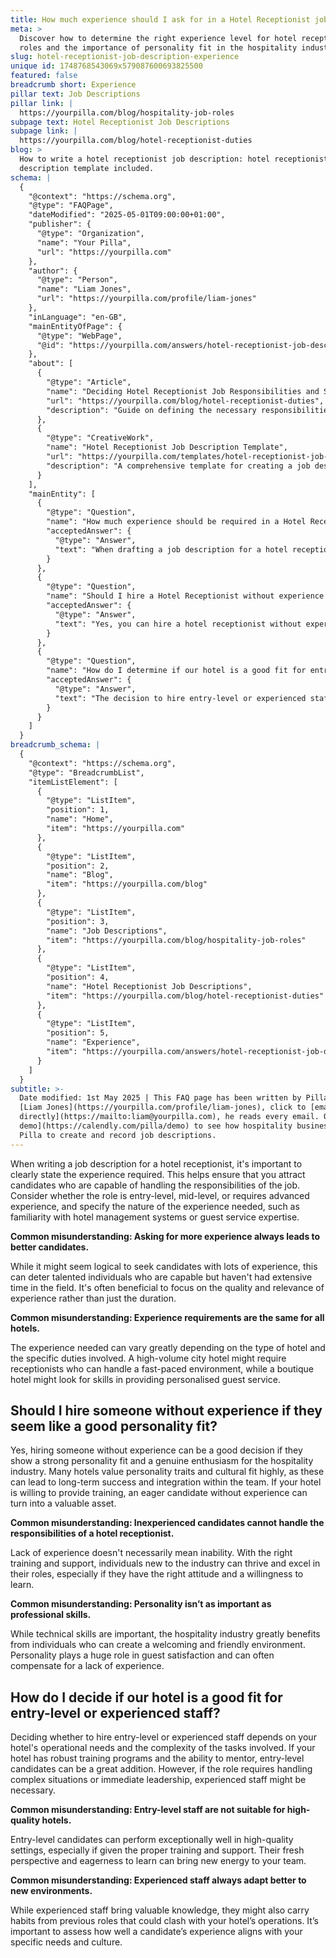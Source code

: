 ```yaml
---
title: How much experience should I ask for in a Hotel Receptionist job description?
meta: >
  Discover how to determine the right experience level for hotel receptionist
  roles and the importance of personality fit in the hospitality industry.
slug: hotel-receptionist-job-description-experience
unique id: 1748768543069x579087600693825500
featured: false
breadcrumb short: Experience
pillar text: Job Descriptions
pillar link: |
  https://yourpilla.com/blog/hospitality-job-roles
subpage text: Hotel Receptionist Job Descriptions
subpage link: |
  https://yourpilla.com/blog/hotel-receptionist-duties
blog: >
  How to write a hotel receptionist job description: hotel receptionist job
  description template included.
schema: |
  {
    "@context": "https://schema.org",
    "@type": "FAQPage",
    "dateModified": "2025-05-01T09:00:00+01:00",
    "publisher": {
      "@type": "Organization",
      "name": "Your Pilla",
      "url": "https://yourpilla.com"
    },
    "author": {
      "@type": "Person",
      "name": "Liam Jones",
      "url": "https://yourpilla.com/profile/liam-jones"
    },
    "inLanguage": "en-GB",
    "mainEntityOfPage": {
      "@type": "WebPage",
      "@id": "https://yourpilla.com/answers/hotel-receptionist-job-description-experience"
    },
    "about": [
      {
        "@type": "Article",
        "name": "Deciding Hotel Receptionist Job Responsibilities and Skills",
        "url": "https://yourpilla.com/blog/hotel-receptionist-duties",
        "description": "Guide on defining the necessary responsibilities and skills for a hotel receptionist to ensure effective role fulfilment."
      },
      {
        "@type": "CreativeWork",
        "name": "Hotel Receptionist Job Description Template",
        "url": "https://yourpilla.com/templates/hotel-receptionist-job-description",
        "description": "A comprehensive template for creating a job description for a hotel receptionist position, focusing on essential qualifications and responsibilities."
      }
    ],
    "mainEntity": [
      {
        "@type": "Question",
        "name": "How much experience should be required in a Hotel Receptionist job description?",
        "acceptedAnswer": {
          "@type": "Answer",
          "text": "When drafting a job description for a hotel receptionist, clarify the level of experience required, whether it's for an entry-level, mid-level, or a position requiring advanced expertise. Specify necessary experiences, such as familiarity with hotel management systems or guest service skills. Consider prioritising the quality and relevance of experience over its duration, as differing hotels have varied expectations based on their operational needs and guest interaction levels."
        }
      },
      {
        "@type": "Question",
        "name": "Should I hire a Hotel Receptionist without experience if they are a good personality fit?",
        "acceptedAnswer": {
          "@type": "Answer",
          "text": "Yes, you can hire a hotel receptionist without experience if they exhibit a strong personality fit with a genuine enthusiasm for hospitality, especially if your hotel is willing to provide necessary training. Such individuals can offer a fresh perspective and adapt well if they're eager to learn and integrate within your team, with personality and cultural fit often being as important as professional skills in the hospitality industry."
        }
      },
      {
        "@type": "Question",
        "name": "How do I determine if our hotel is a good fit for entry-level or experienced staff?",
        "acceptedAnswer": {
          "@type": "Answer",
          "text": "The decision to hire entry-level or experienced staff should be based on your hotel's operational requirements and the complexity of the tasks. If your environment supports robust training and mentoring, entry-level candidates could be an excellent choice. For roles needing immediate leadership or resolving complex issues, experienced individuals may be preferable, though it's vital to align their past experiences with your hotel’s specific needs and culture."
        }
      }
    ]
  }
breadcrumb_schema: |
  {
    "@context": "https://schema.org",
    "@type": "BreadcrumbList",
    "itemListElement": [
      {
        "@type": "ListItem",
        "position": 1,
        "name": "Home",
        "item": "https://yourpilla.com"
      },
      {
        "@type": "ListItem",
        "position": 2,
        "name": "Blog",
        "item": "https://yourpilla.com/blog"
      },
      {
        "@type": "ListItem",
        "position": 3,
        "name": "Job Descriptions",
        "item": "https://yourpilla.com/blog/hospitality-job-roles"
      },
      {
        "@type": "ListItem",
        "position": 4,
        "name": "Hotel Receptionist Job Descriptions",
        "item": "https://yourpilla.com/blog/hotel-receptionist-duties"
      },
      {
        "@type": "ListItem",
        "position": 5,
        "name": "Experience",
        "item": "https://yourpilla.com/answers/hotel-receptionist-job-description-experience"
      }
    ]
  }
subtitle: >-
  Date modified: 1st May 2025 | This FAQ page has been written by Pilla Founder,
  [Liam Jones](https://yourpilla.com/profile/liam-jones), click to [email Liam
  directly](https://mailto:liam@yourpilla.com), he reads every email. Or [book a
  demo](https://calendly.com/pilla/demo) to see how hospitality businesses use
  Pilla to create and record job descriptions.
---
```

When writing a job description for a hotel receptionist, it's important to clearly state the experience required. This helps ensure that you attract candidates who are capable of handling the responsibilities of the job. Consider whether the role is entry-level, mid-level, or requires advanced experience, and specify the nature of the experience needed, such as familiarity with hotel management systems or guest service expertise.

**Common misunderstanding: Asking for more experience always leads to better candidates.**

While it might seem logical to seek candidates with lots of experience, this can deter talented individuals who are capable but haven't had extensive time in the field. It's often beneficial to focus on the quality and relevance of experience rather than just the duration.

**Common misunderstanding: Experience requirements are the same for all hotels.**

The experience needed can vary greatly depending on the type of hotel and the specific duties involved. A high-volume city hotel might require receptionists who can handle a fast-paced environment, while a boutique hotel might look for skills in providing personalised guest service.

## Should I hire someone without experience if they seem like a good personality fit?

Yes, hiring someone without experience can be a good decision if they show a strong personality fit and a genuine enthusiasm for the hospitality industry. Many hotels value personality traits and cultural fit highly, as these can lead to long-term success and integration within the team. If your hotel is willing to provide training, an eager candidate without experience can turn into a valuable asset.

**Common misunderstanding: Inexperienced candidates cannot handle the responsibilities of a hotel receptionist.**

Lack of experience doesn't necessarily mean inability. With the right training and support, individuals new to the industry can thrive and excel in their roles, especially if they have the right attitude and a willingness to learn.

**Common misunderstanding: Personality isn’t as important as professional skills.**

While technical skills are important, the hospitality industry greatly benefits from individuals who can create a welcoming and friendly environment. Personality plays a huge role in guest satisfaction and can often compensate for a lack of experience.

## How do I decide if our hotel is a good fit for entry-level or experienced staff?

Deciding whether to hire entry-level or experienced staff depends on your hotel's operational needs and the complexity of the tasks involved. If your hotel has robust training programs and the ability to mentor, entry-level candidates can be a great addition. However, if the role requires handling complex situations or immediate leadership, experienced staff might be necessary.

**Common misunderstanding: Entry-level staff are not suitable for high-quality hotels.**

Entry-level candidates can perform exceptionally well in high-quality settings, especially if given the proper training and support. Their fresh perspective and eagerness to learn can bring new energy to your team.

**Common misunderstanding: Experienced staff always adapt better to new environments.**

While experienced staff bring valuable knowledge, they might also carry habits from previous roles that could clash with your hotel’s operations. It’s important to assess how well a candidate’s experience aligns with your specific needs and culture.
